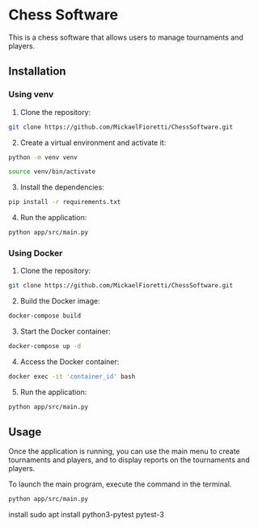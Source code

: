 # Chess Software

This is a chess software that allows users to manage tournaments and players.

## Installation

### Using venv

1.  Clone the repository:

```bash
git clone https://github.com/MickaelFioretti/ChessSoftware.git
```

2.  Create a virtual environment and activate it:

```bash
python -m venv venv
```

```bash
source venv/bin/activate
```

3.  Install the dependencies:

```bash
pip install -r requirements.txt
```

4.  Run the application:

```bash
python app/src/main.py
```

### Using Docker

1.  Clone the repository:

```bash
git clone https://github.com/MickaelFioretti/ChessSoftware.git
```

2.  Build the Docker image:

```bash
docker-compose build
```

3.  Start the Docker container:

```bash
docker-compose up -d
```

4.  Access the Docker container:

```bash
docker exec -it 'container_id' bash
```

5.  Run the application:

```bash
python app/src/main.py
```

## Usage

Once the application is running, you can use the main menu to create tournaments and players, and to display reports on the tournaments and players.

To launch the main program, execute the command in the terminal.

```bash
python app/src/main.py
```

install sudo apt install python3-pytest
pytest-3
